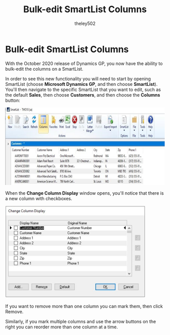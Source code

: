 ﻿---
title: Bulk-edit SmartList Columns 
description: new in october 2020 - Bulk-edit SmartList Columns
ms.date: 10/01/2020
ms.topic: article
ms.prod: dynamics-gp
author: theley502
ms.author: theley
manager: edupont
---

# Bulk-edit SmartList Columns

With the October 2020 release of Dynamics GP, you now have the ability to bulk-edit the columns on a SmartList.  

In order to see this new functionality you will need to start by opening SmartList (choose **Microsoft Dynamics GP**, and then choose **SmartList**). You'll then navigate to the specific SmartList that you want to edit, such as the default **Sales**, then choose **Customers**, and then choose the **Columns** button:

<img src="media/image89.png" alt="SmartList showing Columns button" width="679" height="244" />

When the **Change Column Display** window opens, you'll notice that there is a new column with checkboxes.

<img src="media/image91.png" alt="Change Column Display" width="443" height="291" />

If you want to remove more than one column you can mark them, then click Remove.

Similarly, if you mark multiple columns and use the arrow buttons on the right you can reorder more than one column at a time.

